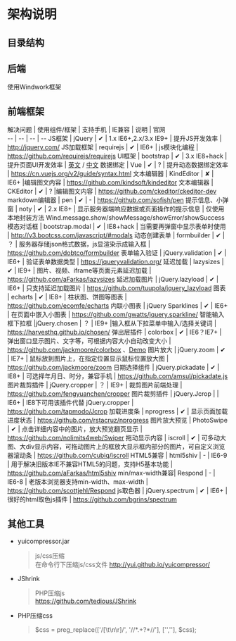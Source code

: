 # 架构说明

## 目录结构

## 后端
使用Windwork框架


## 前端框架

 解决问题      | 使用组件/框架     | 支持手机 | IE兼容 | 说明  | 官网  
   --        |      --           | -- | --
JS框架       | jQuery            | ✔ | 1.x IE6+,2.x/3.x IE9+ | 提升JS开发效率 | http://jquery.com/
JS加载框架   | requirejs         | ✔ | IE6+ | js模块化编程 | https://github.com/requirejs/requirejs
UI框架       | bootstrap         | ✔ | 3.x IE8+hack | 提升页面UI开发效率 | [英文](http://getbootstrap.com/) / [中文](v3.bootcss.com)
数据绑定      | Vue               | ✔ | ? | 提升动态数据绑定效率 | https://cn.vuejs.org/v2/guide/syntax.html
文本编辑器    | KindEditor        | ✘ | IE6+ |编辑图文内容 | https://github.com/kindsoft/kindeditor
文本编辑器    | CKEditor          | ✔ | ? |编辑图文内容 | https://github.com/ckeditor/ckeditor-dev
markdown编辑器 | pen             | ✔ | -  | https://github.com/sofish/pen
提示信息、小弹窗 | noty            | ✔ | 2.x IE8+ | 显示服务器端响应数据或页面操作的提示信息 | 仅使用本地封装方法 Wind.message.show/showMessage/showError/showSuccess
模态对话框    | bootstrap.modal   | ✔ | IE8+hack  | 当需要再弹窗中显示表单时使用 | http://v3.bootcss.com/javascript/#modals
动态创建表单  | formbuilder       | ✔ | ？ | 服务器存储json格式数据，js显渲染示成输入框 | https://github.com/dobtco/formbuilder
表单输入验证  | jQuery.validation | ✔ | IE6+ | 验证表单数据类型 | https://jqueryvalidation.org/ 
延迟加载      | lazysizes        | ✔ | IE9+ | 图片、视频、iframe等页面元素延迟加载 | https://github.com/aFarkas/lazysizes
延迟加载图片  | jQuery.lazyload   | ✔ | IE6+ | 只支持延迟加载图片 | https://github.com/tuupola/jquery_lazyload
图表         | echarts           | ✔ | IE8+ | 柱状图、饼图等图表 | https://github.com/ecomfe/echarts
内联小图表    | jQuery Sparklines | ✔ | IE6+ | 在页面中嵌入小图表 | https://github.com/gwatts/jquery.sparkline/
智能输入框下拉框 |jQuery.chosen   | ？ | IE9+ |输入框从下拉菜单中输入/选择关键词 | https://harvesthq.github.io/chosen/
弹出层插件    | colorbox         | ✔ | IE6？IE7+ | 弹出窗口显示图片、文字等，可根据内容大小自动改变大小 | https://github.com/jackmoore/colorbox 、[Demo](http://www.jq22.com/yanshi223)
图片放大      | jQuery.zoom      | ✔ | IE7+ |  鼠标放到图片上，在指定位置显示鼠标位置放大图 | https://github.com/jackmoore/zoom
日期选择组件  | jQuery.pickadate | ✔  | IE8+ | 可选择年月日、时分，兼容手机 | https://github.com/amsul/pickadate.js
图片裁剪插件  | jQuery.cropper   | ？  | IE9+ | 裁剪图片前端处理 | https://github.com/fengyuanchen/cropper
图片裁剪插件  | jQuery.Jcrop     |     | IE6+ | IE8下可用该插件代替 jQuery.cropper | https://github.com/tapmodo/Jcrop
加载进度条    | nprogress        | ✔ | 显示页面加载进度状态 | https://github.com/rstacruz/nprogress
图片放大预览  | PhotoSwipe       | ✔ | 点击详细内容中的图片，放大预览翻页显示 |  https://github.com/nolimits4web/Swiper
拖动显示内容  | iscroll          | ✔ | 可多动大图、大div显示内容，可拖动图片上的框放大显示框内部分的图片，可自定义浏览器滚动条 | https://github.com/cubiq/iscroll
HTML5兼容    | html5shiv        | -  | IE6-9 | 用于解决旧版本IE不兼容HTML5的问题，支持H5基本功能 | https://github.com/aFarkas/html5shiv
min/max-width兼容| Respond      | -  | IE6-8 | 老版本浏览器支持min-width、max-width | https://github.com/scottjehl/Respond
js取色器     | jQuery.spectrum  | ✔ | IE6+  | 很好的html取色js插件 | https://github.com/bgrins/spectrum



其他工具
------------
- yuicompressor.jar
  > js/css压缩  
  > 在命令行下压缩js/css文件
  > http://yui.github.io/yuicompressor/
  

- JShrink 
  > PHP压缩js  
  > https://github.com/tedious/JShrink
  
- PHP压缩css 
  > $css = preg_replace(['/[\t\n\r]/', '/\/\*.+?\*\//'], ['',''], $css);

